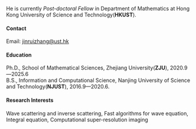 

He is currently *Post-doctoral Fellow* in Department of Mathematics at Hong Kong University of Science and Technology(**HKUST**).

#### Contact

Email: jinruizhang@ust.hk

#### Education
Ph.D., School of Mathematical Sciences, Zhejiang University(**ZJU**), 2020.9—2025.6\
B.S., Information and Computational Science, Nanjing University of Science and Technology(**NJUST**), 2016.9—2020.6.

#### Research Interests
Wave scattering and inverse scattering, Fast algorithms for wave equation, Integral equation, Computational super-resolution imaging

